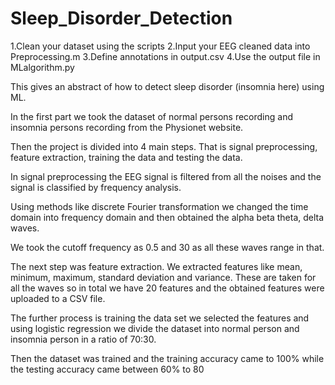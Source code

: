 # Sleep_Disorder_Detection

1.Clean your dataset using the scripts
2.Input your EEG cleaned data into Preprocessing.m 
3.Define annotations in output.csv
4.Use the output file in MLalgorithm.py


This gives an abstract of how to detect sleep disorder (insomnia here) using ML.

In the first part we took the dataset of normal persons recording and insomnia persons recording from the Physionet website.

Then the project is divided into 4 main steps. That is signal preprocessing, feature extraction, training the data and testing the data.

In signal preprocessing the EEG signal is filtered from all the noises and the signal is classified by frequency analysis.

Using methods like discrete Fourier transformation we changed the time domain into frequency domain and then obtained the alpha beta theta, delta waves.

We took the cutoff frequency as 0.5 and 30 as all these waves range in that.

The next step was feature extraction. We extracted features like mean, minimum, maximum, standard deviation and variance. These are taken for all the waves so in total we have 20 features and the obtained features were uploaded to a CSV file.

The further process is training the data set we selected the features and using logistic regression we divide the dataset into normal person and insomnia person in a ratio of 70:30.

Then the dataset was trained and the training accuracy came to 100% while the testing accuracy came between 60% to 80
